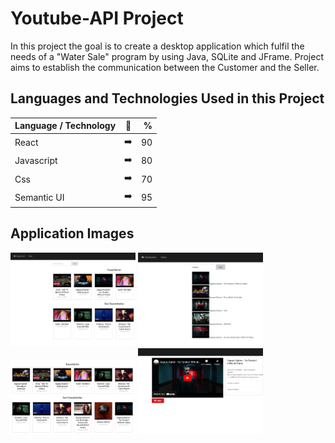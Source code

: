 
# Youtube-API Project

In this project the goal is to create a desktop application which fulfil the needs of a "Water Sale" program by using Java, SQLite and JFrame. Project aims to establish the communication between the Customer and the Seller.

## Languages and Technologies Used in this Project

| Language / Technology  | :mag_right:  | % |
| :------------ |:---------------:| -----:|
| React      | :arrow_right: | 90 |
| Javascript      | :arrow_right:       |   80 |
| Css | :arrow_right:        |    70 |
| Semantic UI | :arrow_right:        |    95 |

## Application Images
<p>
<a href="https://github.com/CagatayGumus/React-Youtube-Project/blob/main/images/youtube.png" target="_blank">
<img src="https://github.com/CagatayGumus/React-Youtube-Project/blob/main/images/youtube.png" width="200" style="max-width:100%;"></a>
  
<a href="https://github.com/CagatayGumus/React-Youtube-Project/blob/main/images/youtube_arama.png" target="_blank">
<img src="https://github.com/CagatayGumus/React-Youtube-Project/blob/main/images/youtube_arama.png" width="200" style="max-width:100%;"></a>
  
<a href="https://github.com/CagatayGumus/React-Youtube-Project/blob/main/images/youtube_fav.png" target="_blank">
<img src="https://github.com/CagatayGumus/React-Youtube-Project/blob/main/images/youtube_fav.png" width="200" style="max-width:100%;"></a>
  
<a href="https://github.com/CagatayGumus/React-Youtube-Project/blob/main/images/youtube_video.png" target="_blank">
<img src="https://github.com/CagatayGumus/React-Youtube-Project/blob/main/images/youtube_video.png" width="200" style="max-width:100%;"></a>
</p>



